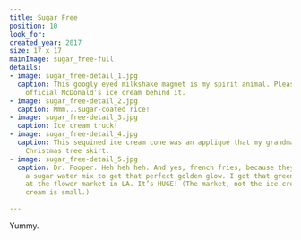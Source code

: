 ```yaml
---
title: Sugar Free
position: 10
look_for:
created_year: 2017
size: 17 x 17
mainImage: sugar_free-full
details:
- image: sugar_free-detail_1.jpg
  caption: This googly eyed milkshake magnet is my spirit animal. Please note the
    official McDonald’s ice cream behind it.
- image: sugar_free-detail_2.jpg
  caption: Mmm...sugar-coated rice!
- image: sugar_free-detail_3.jpg
  caption: Ice cream truck!
- image: sugar_free-detail_4.jpg
  caption: This sequined ice cream cone was an applique that my grandma made for her
    Christmas tree skirt.
- image: sugar_free-detail_5.jpg
  caption: Dr. Pooper. Heh heh heh. And yes, french fries, because they dip them in
    a sugar water mix to get that perfect golden glow. I got that green ice cream
    at the flower market in LA. It’s HUGE! (The market, not the ice cream. The ice
    cream is small.)

---
```


Yummy.
